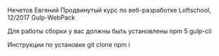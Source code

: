 Нечетов Евгений
Продвинутый курс по веб-разработке Loftschool, 12/2017
Gulp-WebPack

Для работы сборки у вас должны быть установлены
npm 5
gulp-cli

Инструкции по установке
git clone
npm i

